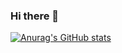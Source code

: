 ### Hi there 👋


[![Anurag's GitHub stats](https://github-readme-stats.vercel.app/api?username=Anhbman)](https://github.com/anuraghazra/github-readme-stats)
